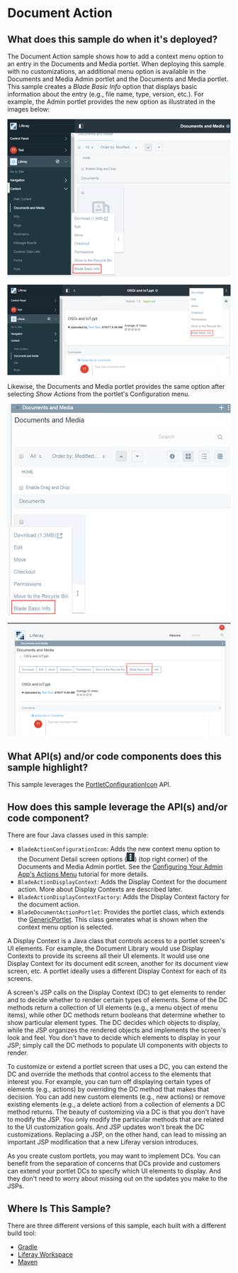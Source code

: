 # Document Action [](id=document-action)

## What does this sample do when it's deployed? [](id=what-does-this-sample-do-when-its-deployed)

The Document Action sample shows how to add a context menu option to an entry in
the Documents and Media portlet. When deploying this sample with no
customizations, an additional menu option is available in the Documents and
Media Admin portlet and the Documents and Media portlet. This sample creates a
*Blade Basic Info* option that displays basic information about the entry (e.g.,
file name, type, version, etc.). For example, the Admin portlet provides the new
option as illustrated in the images below:

![Figure 1: The new *Blade Basic Info* option is available from the entry's Options menu.](../../../images/documents-and-media-admin-portlet.png)

![Figure 2: The new option is also available from the portlet's Document Details.](../../../images/documents-and-media-admin-portlet-detail.png)

Likewise, the Documents and Media portlet provides the same option after
selecting *Show Actions* from the portlet's Configuration menu.

![Figure 3: You can access the new *Blade Basic Info* option from the Documents and Media portlet added to a page.](../../../images/documents-and-media-portlet.png)

![Figure 4: The Documents And Media portlet provides the option from its Document Detail too.](../../../images/documents-and-media-portlet-detail.png)

## What API(s) and/or code components does this sample highlight? [](id=what-apis-and-or-code-components-does-this-sample-highlight)

This sample leverages the
[PortletConfigurationIcon](@product-ref@/portal-kernel/com/liferay/portal/kernel/portlet/configuration/icon/PortletConfigurationIcon.html)
API.

## How does this sample leverage the API(s) and/or code component? [](id=how-does-this-sample-leverage-the-apis-and-or-code-component)

There are four Java classes used in this sample:

- `BladeActionConfigurationIcon`: Adds the new context menu option to the
   Document Detail screen options (![Options](../../../images/icon-options.png))
   (top right corner) of the Documents and Media Admin portlet. See the
   [Configuring Your Admin App's Actions Menu](/develop/tutorials/-/knowledge_base/7-0/configuring-your-admin-apps-actions-menu)
   tutorial for more details.
- `BladeActionDisplayContext`: Adds the Display Context for the document action.
   More about Display Contexts are described later.
- `BladeActionDisplayContextFactory`: Adds the Display Context factory for the
   document action.
- `BladeDocumentActionPortlet`: Provides the portlet class, which extends the
   [GenericPortlet](https://portals.apache.org/pluto/portlet-2.0-apidocs/javax/portlet/GenericPortlet.html).
   This class generates what is shown when the context menu option is selected.

A Display Context is a Java class that controls access to a portlet screen's UI
elements. For example, the Document Library would use Display Contexts to
provide its screens all their UI elements. It would use one Display Context for
its document edit screen, another for its document view screen, etc. A portlet
ideally uses a different Display Context for each of its screens.

A screen's JSP calls on the Display Context (DC) to get elements to render and
to decide whether to render certain types of elements. Some of the DC methods
return a collection of UI elements (e.g., a menu object of menu items), while
other DC methods return booleans that determine whether to show particular
element types. The DC decides which objects to display, while the JSP organizes
the rendered objects and implements the screen's look and feel. You don't have
to decide which elements to display in your JSP; simply call the DC methods to
populate UI components with objects to render.

To customize or extend a portlet screen that uses a DC, you can extend the DC
and override the methods that control access to the elements that interest you.
For example, you can turn off displaying certain types of elements (e.g.,
actions) by overriding the DC method that makes that decision. You can add new
custom elements (e.g., new actions) or remove existing elements (e.g., a delete
action) from a collection of elements a DC method returns. The beauty of
customizing via a DC is that you don't have to modify the JSP. You only modify
the particular methods that are related to the UI customization goals. And JSP
updates won't break the DC customizations. Replacing a JSP, on the other hand,
can lead to missing an important JSP modification that a new Liferay version
introduces.

As you create custom portlets, you may want to implement DCs. You can benefit
from the separation of concerns that DCs provide and customers can extend your
portlet DCs to specify which UI elements to display. And they don't need to
worry about missing out on the updates you make to the JSPs.

## Where Is This Sample? [](id=where-is-this-sample)
   
There are three different versions of this sample, each built with a different
build tool:
   
- [Gradle](https://github.com/liferay/liferay-blade-samples/tree/7.1/gradle/extensions/document-action)
- [Liferay Workspace](https://github.com/liferay/liferay-blade-samples/tree/7.1/liferay-workspace/extensions/document-action)
- [Maven](https://github.com/liferay/liferay-blade-samples/tree/7.1/maven/extensions/document-action)
